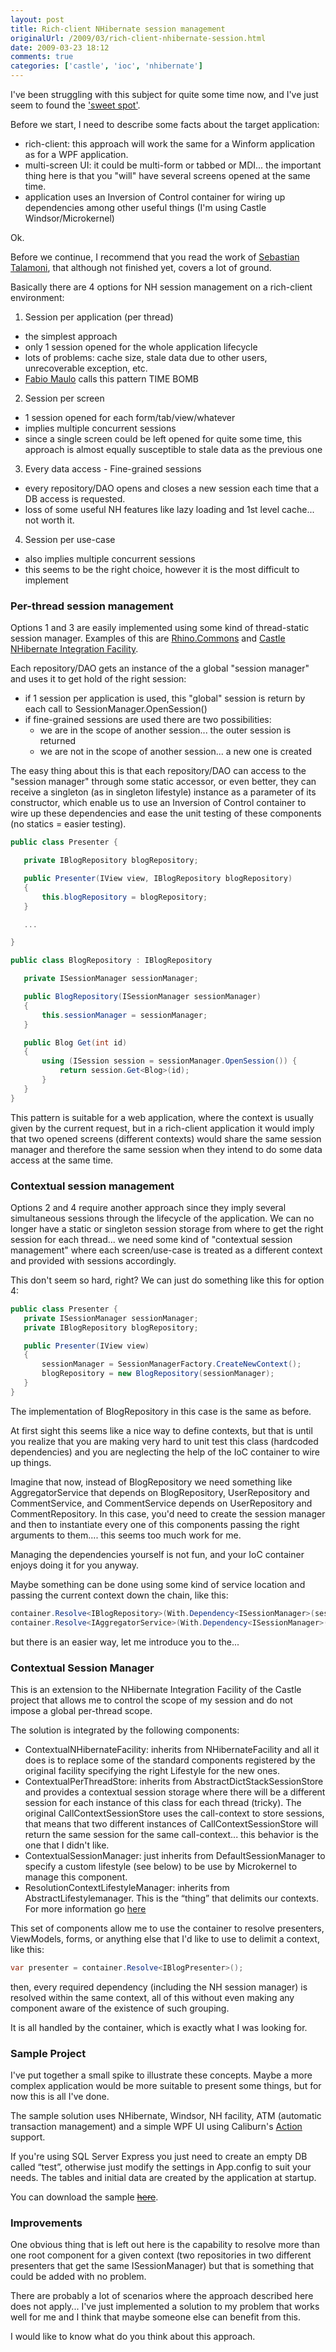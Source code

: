 ```yaml
---
layout: post
title: Rich-client NHibernate session management
originalUrl: /2009/03/rich-client-nhibernate-session.html
date: 2009-03-23 18:12
comments: true
categories: ['castle', 'ioc', 'nhibernate']
---
```


I've been struggling with this subject for quite some time now, and I've just seem to found the ['sweet spot'](http://fgheysels.blogspot.com/2008/07/nhibernate-session-management.html).

Before we start, I need to describe some facts about the target application:

* rich-client: this approach will work the same for a Winform application as for a WPF application.
* multi-screen UI: it could be multi-form or tabbed or MDI... the important thing here is that you "will" have several screens opened at the same time.
* application uses an Inversion of Control container for wiring up dependencies among other useful things (I'm using Castle Windsor/Microkernel)

Ok.

Before we continue, I recommend that you read the work of [Sebastian Talamoni](http://stalamoni.blogspot.com/2007/12/nhibernate-and-winforms-article-1st.html), that although not finished yet, covers a lot of ground.

Basically there are 4 options for NH session management on a rich-client environment:

1. Session per application (per thread)
  * the simplest approach</li>
  * only 1 session opened for the whole application lifecycle
  * lots of problems: cache size, stale data due to other users, unrecoverable exception, etc.
  * [Fabio Maulo](http://fabiomaulo.blogspot.com/) calls this pattern TIME BOMB

2. Session per screen
  * 1 session opened for each form/tab/view/whatever
  * implies multiple concurrent sessions
  * since a single screen could be left opened for quite some time, this approach is almost equally susceptible to stale data as the previous one

3. Every data access - Fine-grained sessions
  * every repository/DAO opens and closes a new session each time that a DB access is requested.
  * loss of some useful NH features like lazy loading and 1st level cache... not worth it.

4. Session per use-case
  * also implies multiple concurrent sessions
  * this seems to be the right choice, however it is the most difficult to implement


### Per-thread session management

Options 1 and 3 are easily implemented using some kind of thread-static session manager. Examples of this are [Rhino.Commons](http://ayende.com/wiki/Rhino%20Commons.ashx) and [Castle NHibernate Integration Facility](http://castleproject.org/container/facilities/trunk/nhibernate/index.html).

Each repository/DAO gets an instance of the a global "session manager" and uses it to get hold of the right session:

* if 1 session per application is used, this "global" session is return by each call to SessionManager.OpenSession()
* if fine-grained sessions are used there are two possibilities:
  * we are in the scope of another session... the outer session is returned
  * we are not in the scope of another session... a new one is created

The easy thing about this is that each repository/DAO can access to the "session manager" through some static accessor, or even better, they can receive a singleton (as in singleton lifestyle) instance as a parameter of its constructor, which enable us to use an Inversion of Control container to wire up these dependencies and ease the unit testing of these components (no statics = easier testing).

``` cs
public class Presenter {

   private IBlogRepository blogRepository;

   public Presenter(IView view, IBlogRepository blogRepository)
   {
       this.blogRepository = blogRepository;
   }

   ...

}

public class BlogRepository : IBlogRepository

   private ISessionManager sessionManager;

   public BlogRepository(ISessionManager sessionManager)
   {
       this.sessionManager = sessionManager;
   }

   public Blog Get(int id)
   {
       using (ISession session = sessionManager.OpenSession()) {
           return session.Get<Blog>(id);
       }
   }
}
```

This pattern is suitable for a web application, where the context is usually given by the current request, but in a rich-client application it would imply that two opened screens (different contexts) would share the same session manager and therefore the same session when they intend to do some data access at the same time.


### Contextual session management

Options 2 and 4 require another approach since they imply several simultaneous sessions through the lifecycle of the application. We can no longer have a static or singleton session storage from where to get the right session for each thread... we need some kind of "contextual session management" where each screen/use-case is treated as a different context and provided with sessions accordingly.

This don't seem so hard, right? We can just do something like this for option 4:

``` cs
public class Presenter {
   private ISessionManager sessionManager;
   private IBlogRepository blogRepository;

   public Presenter(IView view)
   {
       sessionManager = SessionManagerFactory.CreateNewContext();
       blogRepository = new BlogRepository(sessionManager);
   }
}
```

The implementation of BlogRepository in this case is the same as before.

At first sight this seems like a nice way to define contexts, but that is until you realize that you are making very hard to unit test this class (hardcoded dependencies) and you are neglecting the help of the IoC container to wire up things.

Imagine that now, instead of BlogRepository we need something like AggregatorService that depends on BlogRepository, UserRepository and CommentService, and CommentService depends on UserRepository and CommentRepository. In this case, you'd need to create the session manager and then to instantiate every one of this components passing the right arguments to them.... this seems too much work for me.

Managing the dependencies yourself is not fun, and your IoC container enjoys doing it for you anyway.

Maybe something can be done using some kind of service location and passing the current context down the chain, like this:

``` cs
container.Resolve<IBlogRepository>(With.Dependency<ISessionManager>(sessionManager)); // imaginary syntax
container.Resolve<IAggregatorService>(With.Dependency<ISessionManager>(sessionManager)); // imaginary syntax
```

but there is an easier way, let me introduce you to the...


### Contextual Session Manager

This is an extension to the NHibernate Integration Facility of the Castle project that allows me to control the scope of my session and do not impose a global per-thread scope.

The solution is integrated by the following components:

* ContextualNHibernateFacility: inherits from NHibernateFacility and all it does is to replace some of the standard components registered by the original facility specifying the right Lifestyle for the new ones.
* ContextualPerThreadStore: inherits from AbstractDictStackSessionStore and provides a contextual session storage where there will be a different session for each instance of this class for each thread (tricky). The original CallContextSessionStore uses the call-context to store sessions, that means that two different instances of CallContextSessionStore will return the same session for the same call-context... this behavior is the one that I didn't like.
* ContextualSessionManager: just inherits from DefaultSessionManager to specify a custom lifestyle (see below) to be use by Microkernel to manage this component.
* ResolutionContextLifestyleManager: inherits from AbstractLifestylemanager. This is the “thing” that delimits our contexts. For more information go [here](/2008/11/custom-windsor-lifestyle.html)

This set of components allow me to use the container to resolve presenters, ViewModels, forms, or anything else that I'd like to use to delimit a context, like this:

``` cs
var presenter = container.Resolve<IBlogPresenter>();
```

then, every required dependency (including the NH session manager) is resolved within the same context, all of this without even making any component aware of the existence of such grouping.

It is all handled by the container, which is exactly what I was looking for.


### Sample Project

I've put together a small spike to illustrate these concepts. Maybe a more complex application would be more suitable to present some things, but for now this is all I've done.

The sample solution uses NHibernate, Windsor, NH facility, ATM (automatic transaction management) and a simple WPF UI using Caliburn's [Action](http://caliburn.codeplex.com/Wiki/View.aspx?title=Action%20Basics&referringTitle=Table%20Of%20Contents) support.

If you're using SQL Server Express you just need to create an empty DB called “test”, otherwise just modify the settings in App.config to suit your needs. The tables and initial data are created by the application at startup.

You can download the sample ~~[here](/assets/attachments/CRMSample.zip)~~.


### Improvements

One obvious thing that is left out here is the capability to resolve more than one root component for a given context (two repositories in two different presenters that get the same ISessionManager) but that is something that could be added with no problem.

There are probably a lot of scenarios where the approach described here does not apply... I've just implemented a solution to my problem that works well for me and I think that maybe someone else can benefit from this.

I would like to know what do you think about this approach.
